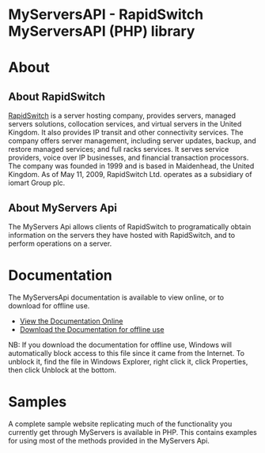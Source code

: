 # MyServersAPI - RapidSwitch MyServersAPI (PHP) library

# About

## About RapidSwitch

[RapidSwitch](https://www.rapidswitch.com/) is a server hosting company, provides servers, managed servers solutions, collocation services, and virtual
 servers in the United Kingdom. It also provides IP transit and other connectivity services. The company offers server
  management, including server updates, backup, and restore managed services; and full racks services. It serves 
  service providers, voice over IP businesses, and financial transaction processors. The company was founded in 1999 
  and is based in Maidenhead, the United Kingdom. As of May 11, 2009, RapidSwitch Ltd. operates as a subsidiary of 
  iomart Group plc.
  
## About MyServers Api

The MyServers Api allows clients of RapidSwitch to programatically obtain information on the servers they have hosted 
with RapidSwitch, and to perform operations on a server.

# Documentation

The MyServersApi documentation is available to view online, or to download for offline use.

- [View the Documentation Online](https://myservers.rapidswitch.com/Api/Help/)
- [Download the Documentation for offline use](https://myservers.rapidswitch.com/Api/Help/Documentation.chm)

NB: If you download the documentation for offline use, Windows will automatically block access to this file since it 
came from the Internet. To unblock it, find the file in Windows Explorer, right click it, click Properties, then click 
Unblock at the bottom.

# Samples

A complete sample website replicating much of the functionality you currently get through MyServers is available in PHP.
This contains examples for using most of the methods provided in the MyServers Api.
